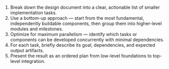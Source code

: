 1. Break down the design document into a clear, actionable list of smaller implementation tasks.
2. Use a bottom-up approach — start from the most fundamental, independently buildable components, then group them into higher-level modules and milestones.
3. Optimize for maximum parallelism — identify which tasks or components can be developed concurrently with minimal dependencies.
4. For each task, briefly describe its goal, dependencies, and expected output artifacts.
5. Present the result as an ordered plan from low-level foundations to top-level integration.